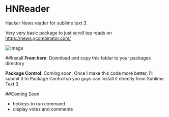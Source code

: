 HNReader
==============

Hacker News reader for sublime text 3.

Very very basic package to just scroll top reads on https://news.ycombinator.com/

![image](https://raw.githubusercontent.com/salilnavgire/HNReader-sublime/master/screen.png)


##Install
**From here**: Download and copy this folder to your packages directory

**Package Control**: Coming soon, Once I make this code more better, i'll submit it to Package Control so you guys can install it directly from Sublime Text 3.


##Coming Soon
* hotkeys to run command
* display votes and comments
